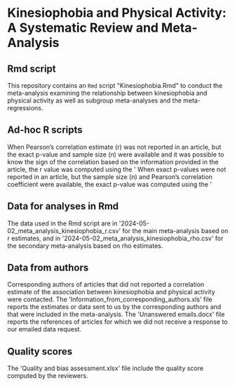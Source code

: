 # Kinesiophobia and Physical Activity: A Systematic Review and Meta-Analysis

## Rmd script
This repository contains an `Rmd` script "Kinesiophobia.Rmd" to conduct the meta-analysis examining the relationship between kinesiophobia and physical activity as well as subgroup meta-analyses and the meta-regressions. 

## Ad-hoc R scripts
When Pearson’s correlation estimate (r) was not reported in an article, but the exact p-value and sample size (n) were available and it was possible to know the sign of the correlation based on the information provided in the article, the r value was computed using the '
When exact p-values were not reported in an article, but the sample size (n) and Pearson’s correlation coefficient were available, the exact p-value was computed using the '

## Data for analyses in Rmd
The data used in the Rmd script are in '2024-05-02_meta_analysis_kinesiophobia_r.csv' for the main meta-analysis based on r estimates, and in '2024-05-02_meta_analysis_kinesiophobia_rho.csv' for the secondary meta-analysis based on rho estimates.

## Data from authors
Corresponding authors of articles that did not reported a correlation estimate of the association between kinesiophobia and physical activity were contacted. 
The 'Information_from_corresponding_authors.xls' file reports the estimates or data sent to us by the corresponding authors and that were included in the meta-analysis.
The 'Unanswered emails.docx' file reports the references of articles for which we did not receive a response to our emailed data request.

## Quality scores
The 'Quality and bias assessment.xlsx' file include the quality score computed by the reviewers.

